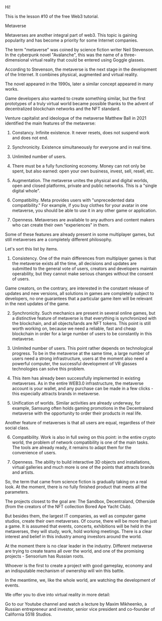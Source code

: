 Hi!

This is the lesson #10 of the free Web3 tutorial.

Metaverse 

Metaverses are another integral part of web3. This topic is gaining popularity and has become a priority for some Internet companies. 

The term "metaverse" was coined by science fiction writer Neil Stevenson. In the cyberpunk novel "Avalanche", this was the name of a three-dimensional virtual reality that could be entered using Goggle glasses. 

According to Stevenson, the metaverse is the next stage in the development of the Internet. It combines physical, augmented and virtual reality.

The novel appeared in the 1990s, later a similar concept appeared in many works. 

Game developers also wanted to create something similar, but the first prototypes of a truly virtual world became possible thanks to the advent of decentralized blockchain networks and the NFT standard.

Venture capitalist and ideologue of the metaverse Matthew Ball in 2021 identified the main features of the metaverse:

1. Constancy. Infinite existence. It never resets, does not suspend work and does not end.

2. Synchronicity. Existence simultaneously for everyone and in real time.

3. Unlimited number of users.

4. There must be a fully functioning economy. Money can not only be spent, but also earned: open your own business, invest, sell, resell, etc.

5. Augmentation. The metaverse unites the physical and digital worlds, open and closed platforms, private and public networks. This is a "single digital whole".

6. Compatibility. Meta provides users with "unprecedented data compatibility." For example, if you buy clothes for your avatar in one metaverse, you should be able to use it in any other game or application.

7. Openness. Metaverses are available to any authors and content makers who can create their own "experiences" in them.

Some of these features are already present in some multiplayer games, but still metaverses are a completely different philosophy.

Let's sort this list by items.

1. Consistency. One of the main differences from multiplayer games is that the metaverse exists all the time, all decisions and updates are submitted to the general vote of users, creators and developers maintain operability, but they cannot make serious changes without the consent of users.

Game creators, on the contrary, are interested in the constant release of updates and new versions, all solutions in games are completely subject to developers, no one guarantees that a particular game item will be relevant in the next updates of the game.

2. Synchronicity. Such mechanics are present in several online games, but a distinctive feature of metaverse is that everything is synchronized with the blockchain, and all objects/lands are NFT tokens. This point is still worth working on, because we need a reliable, fast and cheap blockchain in order for a large number of users to be constantly in this metaverse.

3. Unlimited number of users. This point rather depends on technological progress. To be in the metaverse at the same time, a large number of users need a strong infrastructure, users at the moment also need a powerful computer, the successful development of VR glasses technologies can solve this problem.

4. This item has already been successfully implemented in existing metaverses. As in the entire WEB3.0 infrastructure, the metaverse account is your wallet, and any purchase can be made in a few clicks - this especially attracts brands in metaverse.

5. Unification of worlds. Similar activities are already underway, for example, Samsung often holds gaming promotions in the Decentraland metaverse with the opportunity to order their products in real life.

Another feature of metaverses is that all users are equal, regardless of their social class.

6. Compatibility. Work is also in full swing on this point: in the entire crypto world, the problem of network compatibility is one of the main tasks. The tools are already ready, it remains to adapt them for the convenience of users.

7. Openness. The ability to build interactive 3D objects and installations, virtual galleries and much more is one of the points that attracts brands and artists.

So, the term that came from science fiction is gradually taking on a real look. At the moment, there is no fully finished product that meets all the parameters. 

The projects closest to the goal are: The Sandbox, Decentraland, Otherside (from the creators of the NFT collection Bored Ape Yacht Club).

But besides them, the largest IT companies, as well as computer game studios, create their own metaverses. Of course, there will be more than just a game. It is assumed that events, concerts, exhibitions will be held in the metaverses, they will study, work, hold working meetings. There is a clear interest and belief in this industry among investors around the world.

At the moment there is no clear leader in the industry. Different metaverse are trying to create teams all over the world, and one of the promising projects - Sensorium has Russian roots.

Whoever is the first to create a project with good gameplay, economy and an indisputable mechanism of ownership will win this battle.

In the meantime, we, like the whole world, are watching the development of events. 

We offer you to dive into virtual reality in more detail:

Go to our Youtube channel and watch a lecture by Maxim Mikheenko, a Russian entrepreneur and investor, senior vice president and co-founder of California 5518 Studios.